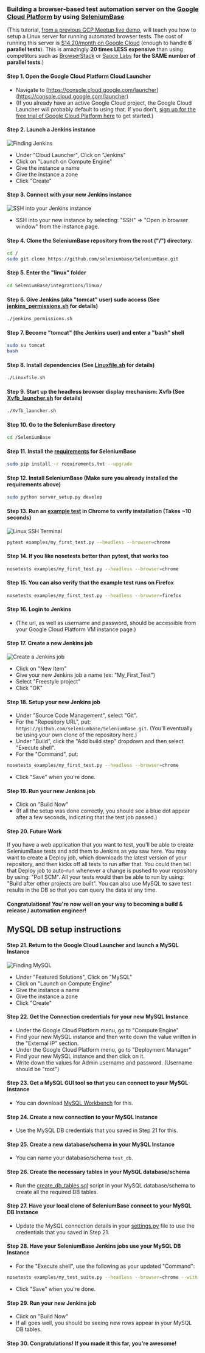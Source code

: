### Building a browser-based test automation server on the [Google Cloud Platform](https://cloud.google.com/) by using [SeleniumBase](https://github.com/seleniumbase/SeleniumBase)

(This tutorial, [from a previous GCP Meetup live demo](http://www.meetup.com/Boston-Google-Cloud-Meetup/events/230839686/?showDescription=true), will teach you how to setup a Linux server for running automated browser tests. The cost of running this server is [$14.20/month on Google Cloud](https://console.cloud.google.com/launcher/details/bitnami-launchpad/jenkins) (enough to handle **6 parallel tests**). This is amazingly **20 times LESS expensive** than using competitors such as [BrowserStack](https://www.browserstack.com/pricing) or [Sauce Labs](https://saucelabs.com/pricing) **for the SAME number of parallel tests**.)

#### Step 1. Open the Google Cloud Platform Cloud Launcher

* Navigate to [https://console.cloud.google.com/launcher](https://console.cloud.google.com/launcher)
* (If you already have an active Google Cloud project, the Google Cloud Launcher will probably default to using that. If you don't, [sign up for the free trial of Google Cloud Platform here](https://console.cloud.google.com/freetrial) to get started.)

#### Step 2. Launch a Jenkins instance

![](http://cdn2.hubspot.net/hubfs/100006/images/gcp_cloud_launcher_jenkins_3.png "Finding Jenkins")

* Under "Cloud Launcher", Click on "Jenkins"
* Click on "Launch on Compute Engine"
* Give the instance a name
* Give the instance a zone
* Click "Create"

#### Step 3. Connect with your new Jenkins instance

![](http://cdn2.hubspot.net/hubfs/100006/images/gcp_ssh.png "SSH into your Jenkins instance")

* SSH into your new instance by selecting: "SSH" => "Open in browser window" from the instance page.

#### Step 4. Clone the SeleniumBase repository from the root ("/") directory.

```bash
cd /
sudo git clone https://github.com/seleniumbase/SeleniumBase.git
```

#### Step 5. Enter the "linux" folder

```bash
cd SeleniumBase/integrations/linux/
```

#### Step 6. Give Jenkins (aka "tomcat" user) sudo access (See [jenkins_permissions.sh](https://github.com/seleniumbase/SeleniumBase/blob/master/integrations/linux/jenkins_permissions.sh) for details)

```bash
./jenkins_permissions.sh
```

#### Step 7. Become "tomcat" (the Jenkins user) and enter a "bash" shell

```bash
sudo su tomcat
bash
```

#### Step 8. Install dependencies (See [Linuxfile.sh](https://github.com/seleniumbase/SeleniumBase/blob/master/integrations/linux/Linuxfile.sh) for details)

```bash
./Linuxfile.sh
```

#### Step 9. Start up the headless browser display mechanism: Xvfb (See [Xvfb_launcher.sh](https://github.com/seleniumbase/SeleniumBase/blob/master/integrations/linux/Xvfb_launcher.sh) for details)

```bash
./Xvfb_launcher.sh
```

#### Step 10. Go to the SeleniumBase directory

```bash
cd /SeleniumBase
```

#### Step 11. Install the [requirements](https://github.com/seleniumbase/SeleniumBase/blob/master/requirements.txt) for SeleniumBase

```bash
sudo pip install -r requirements.txt --upgrade
```

#### Step 12. Install SeleniumBase (Make sure you already installed the requirements above)

```bash
sudo python server_setup.py develop
```

#### Step 13. Run an [example test](https://github.com/seleniumbase/SeleniumBase/blob/master/examples/my_first_test.py) in Chrome to verify installation (Takes ~10 seconds)

![](http://cdn2.hubspot.net/hubfs/100006/images/gcp_bitnami.png "Linux SSH Terminal")

```bash
pytest examples/my_first_test.py --headless --browser=chrome
```

#### Step 14. If you like nosetests better than pytest, that works too

```bash
nosetests examples/my_first_test.py --headless --browser=chrome
```

#### Step 15. You can also verify that the example test runs on Firefox

```bash
nosetests examples/my_first_test.py --headless --browser=firefox
```

#### Step 16. Login to Jenkins

* (The url, as well as username and password, should be accessible from your Google Cloud Platform VM instance page.)

#### Step 17. Create a new Jenkins job

![](http://cdn2.hubspot.net/hubfs/100006/images/gcp_jenkins_new_job_2.png "Create a Jenkins job")

* Click on "New Item"
* Give your new Jenkins job a name (ex: "My_First_Test")
* Select "Freestyle project"
* Click "OK"

#### Step 18. Setup your new Jenkins job

* Under "Source Code Management", select "Git".
* For the "Repository URL", put: ``https://github.com/seleniumbase/SeleniumBase.git``. (You'll eventually be using your own clone of the repository here.)
* Under "Build", click the "Add build step" dropdown and then select "Execute shell".
* For the "Command", put:
```bash
nosetests examples/my_first_test.py --headless --browser=chrome
```
* Click "Save" when you're done.

#### Step 19. Run your new Jenkins job

* Click on "Build Now"
* (If all the setup was done correctly, you should see a blue dot appear after a few seconds, indicating that the test job passed.)

#### Step 20. Future Work

If you have a web application that you want to test, you'll be able to create SeleniumBase tests and add them to Jenkins as you saw here. You may want to create a Deploy job, which downloads the latest version of your repository, and then kicks off all tests to run after that. You could then tell that Deploy job to auto-run whenever a change is pushed to your repository by using: "Poll SCM". All your tests would then be able to run by using: "Build after other projects are built". You can also use MySQL to save test results in the DB so that you can query the data at any time.

#### Congratulations! You're now well on your way to becoming a build & release / automation engineer!

## MySQL DB setup instructions

#### Step 21. Return to the Google Cloud Launcher and launch a MySQL Instance

![](http://cdn2.hubspot.net/hubfs/100006/images/gcp_mysql.png "Finding MySQL")

* Under "Featured Solutions", Click on "MySQL"
* Click on "Launch on Compute Engine"
* Give the instance a name
* Give the instance a zone
* Click "Create"

#### Step 22. Get the Connection credentials for your new MySQL Instance

* Under the Google Cloud Platform menu, go to "Compute Engine"
* Find your new MySQL instance and then write down the value written in the "External IP" section.
* Under the Google Cloud Platform menu, go to "Deployment Manager"
* Find your new MySQL instance and then click on it.
* Write down the values for Admin username and password. (Username should be "root")

#### Step 23. Get a MySQL GUI tool so that you can connect to your MySQL Instance

* You can download [MySQL Workbench](http://dev.mysql.com/downloads/tools/workbench/) for this.

#### Step 24. Create a new connection to your MySQL Instance

* Use the MySQL DB credentials that you saved in Step 21 for this.

#### Step 25. Create a new database/schema in your MySQL Instance

* You can name your database/schema ``test_db``.

#### Step 26. Create the necessary tables in your MySQL database/schema

* Run the [create_db_tables.sql](https://raw.githubusercontent.com/seleniumbase/SeleniumBase/master/seleniumbase/core/create_db_tables.sql) script in your MySQL database/schema to create all the required DB tables. 

#### Step 27. Have your local clone of SeleniumBase connect to your MySQL DB Instance

* Update the MySQL connection details in your [settings.py](https://github.com/seleniumbase/SeleniumBase/blob/master/seleniumbase/config/settings.py) file to use the credentials that you saved in Step 21.

#### Step 28. Have your SeleniumBase Jenkins jobs use your MySQL DB Instance

* For the "Execute shell", use the following as your updated "Command":

```bash
nosetests examples/my_test_suite.py --headless --browser=chrome --with-db_reporting --with-testing_base
```

* Click "Save" when you're done.

#### Step 29. Run your new Jenkins job

* Click on "Build Now"
* If all goes well, you should be seeing new rows appear in your MySQL DB tables.

#### Step 30. Congratulations! If you made it this far, you're awesome!
